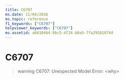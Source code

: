 ```yaml
---
title: C6707
ms.date: 11/04/2016
ms.topic: reference
f1_keywords: ["C6707"]
helpviewer_keywords: ["C6707"]
ms.assetid: a6610464-9bc5-4f24-b0a5-7fa29581874d
---
```

# C6707

> warning C6707: Unexpected Model Error: \<why>
